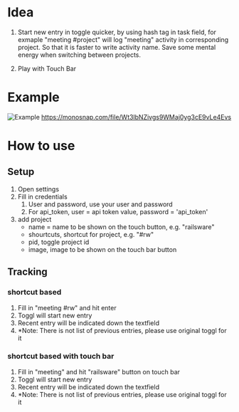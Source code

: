 # Idea

1. Start new entry in toggle quicker, by using hash tag in task field, for exmaple "meeting #project" will log "meeting" activity in corresponding project. So that it is faster to write activity name. Save some mental energy when switching between projects.

2. Play with Touch Bar

# Example
![Example](https://monosnap.com/file/Wt3lbNZivgs9WMaj0yg3cE9vLe4Evs.png)
https://monosnap.com/file/Wt3lbNZivgs9WMaj0yg3cE9vLe4Evs

# How to use
## Setup
1. Open settings
2. Fill in credentials
    1. User and password, use your user and password
    2. For api_token, user = api token value, password = 'api_token'
3. add project
    - name = name to be shown on the touch button, e.g. "railsware"
    - shourtcuts, shortcut for project, e.g. "#rw"
    - pid, toggle project id
    - image, image to be shown on the touch bar button
## Tracking

### shortcut based
1. Fill in "meeting #rw" and hit enter
2. Toggl will start new entry
3. Recent entry will be indicated down the textfield
4. *Note: There is not list of previous entries, please use original toggl for it

### shortcut based with touch bar

1. Fill in "meeting" and hit "railsware" button on touch bar
2. Toggl will start new entry
3. Recent entry will be indicated down the textfield
4. *Note: There is not list of previous entries, please use original toggl for it
